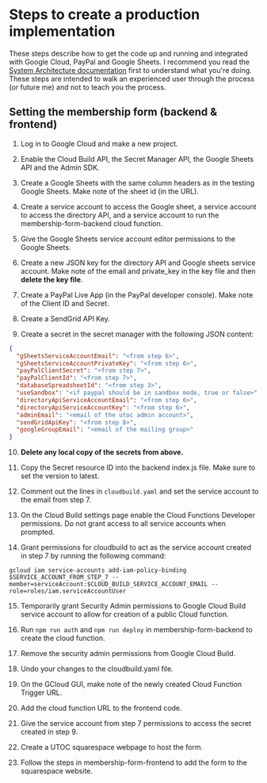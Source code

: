 # Steps to create a production implementation

These steps describe how to get the code up and running and integrated with Google Cloud, PayPal and Google Sheets.
I recommend you read the [System Architecture documentation](./System%20architecture.md) first to understand what you're doing.
These steps are intended to walk an experienced user through the process (or future me) and not to teach you the process.

## Setting the membership form (backend & frontend)

1. Log in to Google Cloud and make a new project.

2. Enable the Cloud Build API, the Secret Manager API, the Google Sheets API and the Admin SDK.

3. Create a Google Sheets with the same column headers as in the testing Google Sheets. Make note of the sheet id (in the URL).

4. Create a service account to access the Google sheet,
a service account to access the directory API, and a service account to run the membership-form-backend cloud function.

5. Give the Google Sheets service account editor permissions to the Google Sheets.

6. Create a new JSON key for the directory API and Google sheets service account. Make note of the email and private_key in the key file and then **delete the key file**.

7. Create a PayPal Live App (in the PayPal developer console). Make note of the Client ID and Secret.

8. Create a SendGrid API Key.

9. Create a secret in the secret manager with the following JSON content:

```json
{
  "gSheetsServiceAccountEmail": "<from step 6>",
  "gSheetsServiceAccountPrivateKey": "<from step 6>",
  "payPalClientSecret": "<from step 7>",
  "payPalClientId": "<from step 7>",
  "databaseSpreadsheetId": "<from step 3>",
  "useSandbox": "<if paypal should be in sandbox mode, true or false>",
  "directoryApiServiceAccountEmail": "<from step 6>",
  "directoryApiServiceAccountKey": "<from step 6>",
  "adminEmail": "<email of the utoc admin account>",
  "sendGridApiKey": "<from step 8>",
  "googleGroupEmail": "<email of the mailing group>"
}
```

10. **Delete any local copy of the secrets from above.**

11. Copy the Secret resource ID into the backend index.js file. Make sure to set the version to latest.

12. Comment out the lines in `cloudbuild.yaml` and set the service account to the email from step 7.

13. On the Cloud Build settings page enable the Cloud Functions Developer permissions. Do not grant access to all service accounts when prompted.

14. Grant permissions for cloudbuild to act as the service account created in step 7 by running the following command:

`gcloud iam service-accounts add-iam-policy-binding $SERVICE_ACCOUNT_FROM_STEP_7 --member=serviceAccount:$CLOUD_BUILD_SERVICE_ACCOUNT_EMAIL --role=roles/iam.serviceAccountUser`

15. Temporarily grant Security Admin permissions to Google Cloud Build service account to allow for creation of a public Cloud function.

16. Run `npm run auth` and `npm run deploy` in membership-form-backend to create the cloud function.

17. Remove the security admin permissions from Google Cloud Build.

18. Undo your changes to the cloudbuild.yaml file.

19. On the GCloud GUI, make note of the newly created Cloud Function Trigger URL.

20. Add the cloud function URL to the frontend code.

21. Give the service account from step 7 permissions to access the secret created in step 9.

22. Create a UTOC squarespace webpage to host the form.

23. Follow the steps in membership-form-frontend to add the form to the squarespace website.
